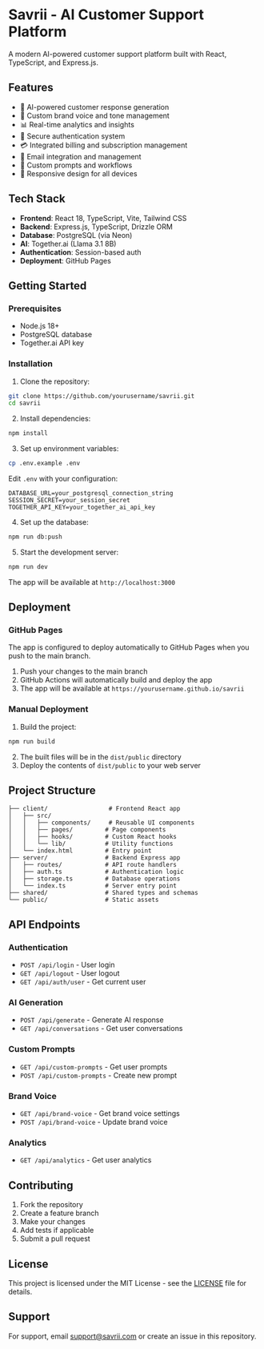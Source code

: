 # Savrii - AI Customer Support Platform

A modern AI-powered customer support platform built with React, TypeScript, and Express.js.

## Features

- 🤖 AI-powered customer response generation
- 🎨 Custom brand voice and tone management
- 📊 Real-time analytics and insights
- 🔐 Secure authentication system
- 💳 Integrated billing and subscription management
- 📧 Email integration and management
- 🎯 Custom prompts and workflows
- 📱 Responsive design for all devices

## Tech Stack

- **Frontend**: React 18, TypeScript, Vite, Tailwind CSS
- **Backend**: Express.js, TypeScript, Drizzle ORM
- **Database**: PostgreSQL (via Neon)
- **AI**: Together.ai (Llama 3.1 8B)
- **Authentication**: Session-based auth
- **Deployment**: GitHub Pages

## Getting Started

### Prerequisites

- Node.js 18+
- PostgreSQL database
- Together.ai API key

### Installation

1. Clone the repository:
```bash
git clone https://github.com/yourusername/savrii.git
cd savrii
```

2. Install dependencies:
```bash
npm install
```

3. Set up environment variables:
```bash
cp .env.example .env
```

Edit `.env` with your configuration:
```env
DATABASE_URL=your_postgresql_connection_string
SESSION_SECRET=your_session_secret
TOGETHER_API_KEY=your_together_ai_api_key
```

4. Set up the database:
```bash
npm run db:push
```

5. Start the development server:
```bash
npm run dev
```

The app will be available at `http://localhost:3000`

## Deployment

### GitHub Pages

The app is configured to deploy automatically to GitHub Pages when you push to the main branch.

1. Push your changes to the main branch
2. GitHub Actions will automatically build and deploy the app
3. The app will be available at `https://yourusername.github.io/savrii`

### Manual Deployment

1. Build the project:
```bash
npm run build
```

2. The built files will be in the `dist/public` directory
3. Deploy the contents of `dist/public` to your web server

## Project Structure

```
├── client/                 # Frontend React app
│   ├── src/
│   │   ├── components/     # Reusable UI components
│   │   ├── pages/         # Page components
│   │   ├── hooks/         # Custom React hooks
│   │   └── lib/           # Utility functions
│   └── index.html         # Entry point
├── server/                # Backend Express app
│   ├── routes/            # API route handlers
│   ├── auth.ts            # Authentication logic
│   ├── storage.ts         # Database operations
│   └── index.ts           # Server entry point
├── shared/                # Shared types and schemas
└── public/                # Static assets
```

## API Endpoints

### Authentication
- `POST /api/login` - User login
- `GET /api/logout` - User logout
- `GET /api/auth/user` - Get current user

### AI Generation
- `POST /api/generate` - Generate AI response
- `GET /api/conversations` - Get user conversations

### Custom Prompts
- `GET /api/custom-prompts` - Get user prompts
- `POST /api/custom-prompts` - Create new prompt

### Brand Voice
- `GET /api/brand-voice` - Get brand voice settings
- `POST /api/brand-voice` - Update brand voice

### Analytics
- `GET /api/analytics` - Get user analytics

## Contributing

1. Fork the repository
2. Create a feature branch
3. Make your changes
4. Add tests if applicable
5. Submit a pull request

## License

This project is licensed under the MIT License - see the [LICENSE](LICENSE) file for details.

## Support

For support, email support@savrii.com or create an issue in this repository. 
